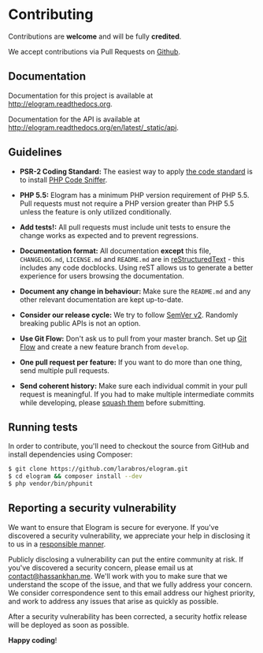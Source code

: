 # Contributing

Contributions are **welcome** and will be fully **credited**.

We accept contributions via Pull Requests on [Github](https://github.com/larabros/elogram).

## Documentation

Documentation for this project is available at http://elogram.readthedocs.org.

Documentation for the API is available at http://elogram.readthedocs.org/en/latest/_static/api.

## Guidelines

- **PSR-2 Coding Standard:** The easiest way to apply [the code standard]((https://github.com/php-fig/fig-standards/blob/master/accepted/PSR-2-coding-style-guide.md)) is to install [PHP Code Sniffer](http://pear.php.net/package/PHP_CodeSniffer).

- **PHP 5.5:** Elogram has a minimum PHP version requirement of PHP 5.5. Pull requests must not require a PHP version greater than PHP 5.5 unless the feature is only utilized conditionally.

- **Add tests!:** All pull requests must include unit tests to ensure the change works as expected and to prevent regressions.

- **Documentation format:** All documentation **except** this file, `CHANGELOG.md`, `LICENSE.md` and `README.md` are in [reStructuredText](http://docutils.sourceforge.net/docs/user/rst/quickstart.html) - this includes any code docblocks. Using reST allows us to generate a better experience for users browsing the documentation.

- **Document any change in behaviour:** Make sure the `README.md` and any other relevant documentation are kept up-to-date.

- **Consider our release cycle:** We try to follow [SemVer v2](http://semver.org/). Randomly breaking public APIs is not an option.

- **Use Git Flow:** Don't ask us to pull from your master branch. Set up [Git Flow](http://nvie.com/posts/a-successful-git-branching-model/) and create a new feature branch from `develop`.

- **One pull request per feature:** If you want to do more than one thing, send multiple pull requests.

- **Send coherent history:** Make sure each individual commit in your pull request is meaningful. If you had to make multiple intermediate commits while developing, please [squash them](http://www.git-scm.com/book/en/v2/Git-Tools-Rewriting-History#Changing-Multiple-Commit-Messages) before submitting.


## Running tests

In order to contribute, you'll need to checkout the source from GitHub and install dependencies using Composer:

``` bash
$ git clone https://github.com/larabros/elogram.git
$ cd elogram && composer install --dev
$ php vendor/bin/phpunit
```

## Reporting a security vulnerability

We want to ensure that Elogram is secure for everyone. If you've discovered
a security vulnerability, we appreciate your help in disclosing it to
us in a [responsible manner](http://en.wikipedia.org/wiki/Responsible_disclosure).

Publicly disclosing a vulnerability can put the entire community at risk. If
you've discovered a security concern, please email us at
contact@hassankhan.me. We'll work with you to make sure that we understand the
scope of the issue, and that we fully address your concern. We consider
correspondence sent to this email address our highest priority, and work to
address any issues that arise as quickly as possible.

After a security vulnerability has been corrected, a security hotfix release will
be deployed as soon as possible.


**Happy coding**!
